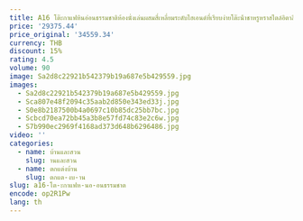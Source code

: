 ```yaml
---
title: A16 โต๊ะกาแฟหินอ่อนธรรมชาติห้องนั่งเล่นผสมสี่เหลี่ยมระดับไฮเอนด์ที่เรียบง่ายโต๊ะน้ําชาหรูหราสไตล์อิตาลี
price: '29375.44'
price_original: '34559.34'
currency: THB
discount: 15%
rating: 4.5
volume: 90
image: Sa2d8c22921b542379b19a687e5b429559.jpg
images:
  - Sa2d8c22921b542379b19a687e5b429559.jpg
  - Sca807e48f2094c35aab2d850e343ed33j.jpg
  - S0e8b2187500b4a0697c10b85dc25bb7bc.jpg
  - Scbcd70ea72bb45a3b8e57fd74c83e2c6w.jpg
  - S7b990ec2969f4168ad373d648b6296486.jpg
video: ''
categories:
  - name: บ้านและสวน
    slug: านและสวน
  - name: ตกแต่งบ้าน
    slug: ตกแต-งบ-าน
slug: a16-โต-ะกาแฟห-นอ-อนธรรมชาต
encode: op2R1Pw
lang: th
---
```

  